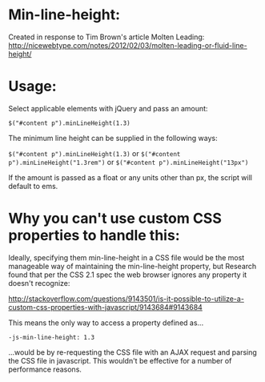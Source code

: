 # Min-line-height:

Created in response to Tim Brown's article Molten Leading:
http://nicewebtype.com/notes/2012/02/03/molten-leading-or-fluid-line-height/

# Usage:

Select applicable elements with jQuery and pass an amount:

`$("#content p").minLineHeight(1.3)`

The minimum line height can be supplied in the following ways:

`$("#content p").minLineHeight(1.3)` or `$("#content p").minLineHeight("1.3rem")` or `$("#content p").minLineHeight("13px")`

If the amount is passed as a float or any units other than px, the script will default to ems.

# Why you can't use custom CSS properties to handle this:

Ideally, specifying them min-line-height in a CSS file would be the most manageable way of maintaining the min-line-height property, but Research found that per the CSS 2.1 spec the web browser ignores any property it doesn't recognize:

http://stackoverflow.com/questions/9143501/is-it-possible-to-utilize-a-custom-css-properties-with-javascript/9143684#9143684

This means the only way to access a property defined as...

`-js-min-line-height: 1.3`

...would be by re-requesting the CSS file with an AJAX request and parsing the CSS file in javascript. This wouldn't be effective for a number of performance reasons.